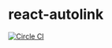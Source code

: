 # react-autolink

[![Circle CI](https://img.shields.io/circleci/project/banyan/react-autolink.svg?style=flat-square)](https://circleci.com/gh/banyan/react-autolink)
